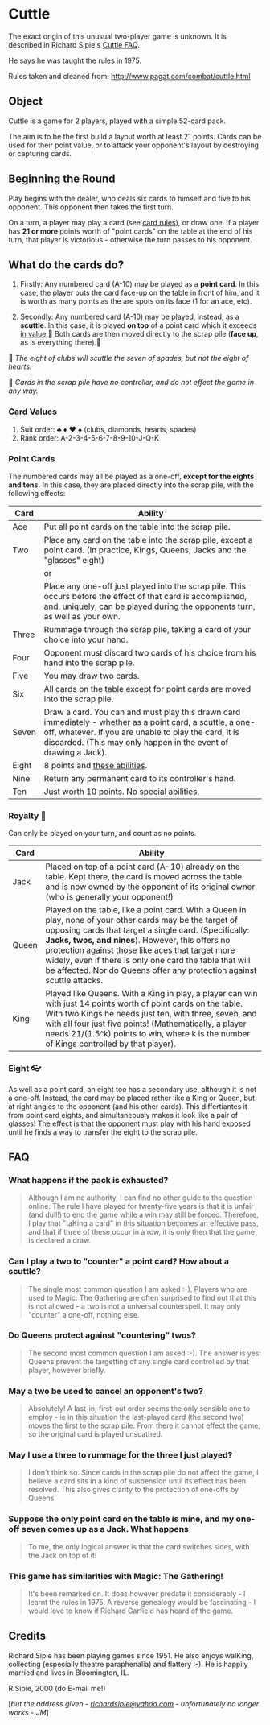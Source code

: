 Cuttle 
======

The exact origin of this unusual two-player game is unknown. It is described in Richard Sipie's [Cuttle FAQ](http://www.geocities.ws/richardsipie/cuttle.htm).

He says he was taught the rules [in 1975](#this-game-has-similarities-with-magic-the-gathering).

Rules taken and cleaned from: http://www.pagat.com/combat/cuttle.html


Object 
------

Cuttle is a game for 2 players, played with a simple 52-card pack.

The aim is to be the first build a layout worth at least 21 points. Cards can be used for their point value, or to attack your opponent's layout by destroying or capturing cards.


Beginning the Round
-------------------

Play begins with the dealer, who deals six cards to himself and five to his opponent. This opponent then takes the first turn.

On a turn, a player may play a card (see [card rules](#what-do-the-cards-do)), or draw one. If a player has **21 or more** points worth of "point cards" on the table at the end of his turn, that player is victorious - otherwise the turn passes to his opponent.

What do the cards do?
---------------------

1. Firstly: Any numbered card (A-10) may be played as a **point card**. In this case, the player puts the card face-up on the table in front of him, and it is worth as many points as the are spots on its face (1 for an ace, etc).

2. Secondly: Any numbered card (A-10) may be played, instead, as a **scuttle**. In this case, it is played **on top** of a point card which it exceeds [in value](#card-values).:small_orange_diamond: Both cards are then moved directly to the scrap pile (**face up**, as is everything there).:small_blue_diamond:

:small_orange_diamond: _The eight of clubs will scuttle the seven of spades, but not the eight of hearts._

:small_blue_diamond: _Cards in the scrap pile have no controller, and do not effect the game in any way._


### Card Values

1. Suit order: :clubs: :diamonds: :hearts: :spades: (clubs, diamonds, hearts, spades)
2. Rank order: A-2-3-4-5-6-7-8-9-10-J-Q-K


### Point Cards

The numbered cards may all be played as a one-off, **except for the eights and tens.** In this case, they are placed directly into the scrap pile, with the following effects:

Card  | Ability
----  | -------
Ace   | Put all point cards on the table into the scrap pile.
Two   | Place any card on the table into the scrap pile, except a point card. (In practice, Kings, Queens, Jacks and the "glasses" eight)
      | or
      | Place any one-off just played into the scrap pile. This occurs before the effect of that card is accomplished, and, uniquely, can be played during the opponents turn, as well as your own.
Three | Rummage through the scrap pile, taKing a card of your choice into your hand.
Four  | Opponent must discard two cards of his choice from his hand into the scrap pile.
Five  | You may draw two cards.
Six   | All cards on the table except for point cards are moved into the scrap pile.
Seven | Draw a card. You can and must play this drawn card immediately - whether as a point card, a scuttle, a one-off, whatever. If you are unable to play the card, it is discarded. (This may only happen in the event of drawing a Jack).
Eight | 8 points and [these abilities](#eight-eyeglasses).
Nine  | Return any permanent card to its controller's hand.
Ten | Just worth 10 points. No special abilities.

### Royalty :crown:

Can only be played on your turn, and count as no points.

Card  | Ability
----  | -------
Jack  | Placed on top of a point card (A-10) already on the table. Kept there, the card is moved across the table and is now owned by the opponent of its original owner (who is generally your opponent!)
Queen | Played on the table, like a point card. With a Queen in play, none of your other cards may be the target of opposing cards that target a single card. (Specifically: **Jacks, twos, and nines**). However, this offers no protection against those like aces that target more widely, even if there is only one card the table that will be affected. Nor do Queens offer any protection against scuttle attacks.
King  | Played like Queens. With a King in play, a player can win with just 14 points worth of point cards on the table. With two Kings he needs just ten, with three, seven, and with all four just five points! (Mathematically, a player needs 21/(1.5^k) points to win, where k is the number of Kings controlled by that player).  

### Eight :eyeglasses:

As well as a point card, an eight too has a secondary use, although it is not a one-off. Instead, the card may be placed rather like a King or Queen, but at right angles to the opponent (and his other cards). This differtiantes it from point card eights, and simultaneously makes it look like a pair of glasses! The effect is that the opponent must play with his hand exposed until he finds a way to transfer the eight to the scrap pile.


FAQ
---

### What happens if the pack is exhausted?

> Although I am no authority, I can find no other guide to the question online. The rule I have played for twenty-five years is that it is unfair (and dull!) to end the game while a win may still be forced. Therefore, I play that "taKing a card" in this situation becomes an effective pass, and that if three of these occur in a row, it is only then that the game is declared a draw.

### Can I play a two to "counter" a point card? How about a scuttle?

> The single most common question I am asked :-). Players who are used to Magic: The Gathering are often surprised to find out that this is not allowed - a two is not a universal counterspell. It may only "counter" a one-off, nothing else.

###  Do Queens protect against "countering" twos?

> The second most common question I am asked :-). The answer is yes: Queens prevent the targetting of any single card controlled by that player, however briefly.

### May a two be used to cancel an opponent's two?

> Absolutely! A last-in, first-out order seems the only sensible one to employ - ie in this situation the last-played card (the second two) moves the first to the scrap pile. From there it cannot effect the game, so the original card is played unscathed.

### May I use a three to rummage for the three I just played?

> I don't think so. Since cards in the scrap pile do not affect the game, I believe a card sits in a kind of suspension until its effect has been resolved. This also gives clarity to the protection of one-offs by Queens.

### Suppose the only point card on the table is mine, and my one-off seven comes up as a Jack. What happens

> To me, the only logical answer is that the card switches sides, with the Jack on top of it!

### This game has similarities with Magic: The Gathering!

> It's been remarked on. It does however predate it considerably - I learnt the rules in 1975. A reverse genealogy would be fascinating - I would love to know if Richard Garfield has heard of the game.


Credits
-------

Richard Sipie has been playing games since 1951. He also enjoys walKing, collecting (especially theatre paraphenalia) and flattery :-). He is happily married and lives in Bloomington, IL.

R.Sipie, 2000 
(do E-mail me!)

[_but the address given - richardsipie@yahoo.com - unfortunately no longer works - JM_]
